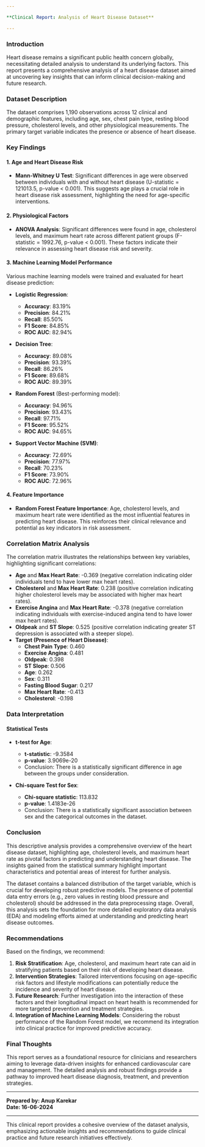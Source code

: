 ```yaml
---

**Clinical Report: Analysis of Heart Disease Dataset**

---
```


### Introduction

Heart disease remains a significant public health concern globally, necessitating detailed analysis to understand its underlying factors. This report presents a comprehensive analysis of a heart disease dataset aimed at uncovering key insights that can inform clinical decision-making and future research.

### Dataset Description

The dataset comprises 1,190 observations across 12 clinical and demographic features, including age, sex, chest pain type, resting blood pressure, cholesterol levels, and other physiological measurements. The primary target variable indicates the presence or absence of heart disease.

### Key Findings

#### 1. Age and Heart Disease Risk

- **Mann-Whitney U Test**: Significant differences in age were observed between individuals with and without heart disease (U-statistic = 121013.5, p-value < 0.001). This suggests age plays a crucial role in heart disease risk assessment, highlighting the need for age-specific interventions.

#### 2. Physiological Factors

- **ANOVA Analysis**: Significant differences were found in age, cholesterol levels, and maximum heart rate across different patient groups (F-statistic = 1992.76, p-value < 0.001). These factors indicate their relevance in assessing heart disease risk and severity.

#### 3. Machine Learning Model Performance

Various machine learning models were trained and evaluated for heart disease prediction:

- **Logistic Regression**:
  - **Accuracy**: 83.19%
  - **Precision**: 84.21%
  - **Recall**: 85.50%
  - **F1 Score**: 84.85%
  - **ROC AUC**: 82.94%

- **Decision Tree**:
  - **Accuracy**: 89.08%
  - **Precision**: 93.39%
  - **Recall**: 86.26%
  - **F1 Score**: 89.68%
  - **ROC AUC**: 89.39%

- **Random Forest** (Best-performing model):
  - **Accuracy**: 94.96%
  - **Precision**: 93.43%
  - **Recall**: 97.71%
  - **F1 Score**: 95.52%
  - **ROC AUC**: 94.65%

- **Support Vector Machine (SVM)**:
  - **Accuracy**: 72.69%
  - **Precision**: 77.97%
  - **Recall**: 70.23%
  - **F1 Score**: 73.90%
  - **ROC AUC**: 72.96%

#### 4. Feature Importance

- **Random Forest Feature Importance**: Age, cholesterol levels, and maximum heart rate were identified as the most influential features in predicting heart disease. This reinforces their clinical relevance and potential as key indicators in risk assessment.

### Correlation Matrix Analysis

The correlation matrix illustrates the relationships between key variables, highlighting significant correlations:

- **Age** and **Max Heart Rate**: -0.369 (negative correlation indicating older individuals tend to have lower max heart rates).
- **Cholesterol** and **Max Heart Rate**: 0.238 (positive correlation indicating higher cholesterol levels may be associated with higher max heart rates).
- **Exercise Angina** and **Max Heart Rate**: -0.378 (negative correlation indicating individuals with exercise-induced angina tend to have lower max heart rates).
- **Oldpeak** and **ST Slope**: 0.525 (positive correlation indicating greater ST depression is associated with a steeper slope).
- **Target (Presence of Heart Disease)**:
  - **Chest Pain Type**: 0.460
  - **Exercise Angina**: 0.481
  - **Oldpeak**: 0.398
  - **ST Slope**: 0.506
  - **Age**: 0.262
  - **Sex**: 0.311
  - **Fasting Blood Sugar**: 0.217
  - **Max Heart Rate**: -0.413
  - **Cholesterol**: -0.198

### Data Interpretation

#### Statistical Tests

- **t-test for Age**:
  - **t-statistic**: -9.3584
  - **p-value**: 3.9069e-20
  - Conclusion: There is a statistically significant difference in age between the groups under consideration.

- **Chi-square Test for Sex**:
  - **Chi-square statistic**: 113.832
  - **p-value**: 1.4183e-26
  - Conclusion: There is a statistically significant association between sex and the categorical outcomes in the dataset.

### Conclusion

This descriptive analysis provides a comprehensive overview of the heart disease dataset, highlighting age, cholesterol levels, and maximum heart rate as pivotal factors in predicting and understanding heart disease. The insights gained from the statistical summary highlight important characteristics and potential areas of interest for further analysis.

The dataset contains a balanced distribution of the target variable, which is crucial for developing robust predictive models. The presence of potential data entry errors (e.g., zero values in resting blood pressure and cholesterol) should be addressed in the data preprocessing stage. Overall, this analysis sets the foundation for more detailed exploratory data analysis (EDA) and modeling efforts aimed at understanding and predicting heart disease outcomes.

### Recommendations

Based on the findings, we recommend:

1. **Risk Stratification**: Age, cholesterol, and maximum heart rate can aid in stratifying patients based on their risk of developing heart disease.
2. **Intervention Strategies**: Tailored interventions focusing on age-specific risk factors and lifestyle modifications can potentially reduce the incidence and severity of heart disease.
3. **Future Research**: Further investigation into the interaction of these factors and their longitudinal impact on heart health is recommended for more targeted prevention and treatment strategies.
4. **Integration of Machine Learning Models**: Considering the robust performance of the Random Forest model, we recommend its integration into clinical practice for improved predictive accuracy.

### Final Thoughts

This report serves as a foundational resource for clinicians and researchers aiming to leverage data-driven insights for enhanced cardiovascular care and management. The detailed analysis and robust findings provide a pathway to improved heart disease diagnosis, treatment, and prevention strategies.

---

**Prepared by: Anup Karekar**  
**Date: 16-06-2024**

---

This clinical report provides a cohesive overview of the dataset analysis, emphasizing actionable insights and recommendations to guide clinical practice and future research initiatives effectively.
